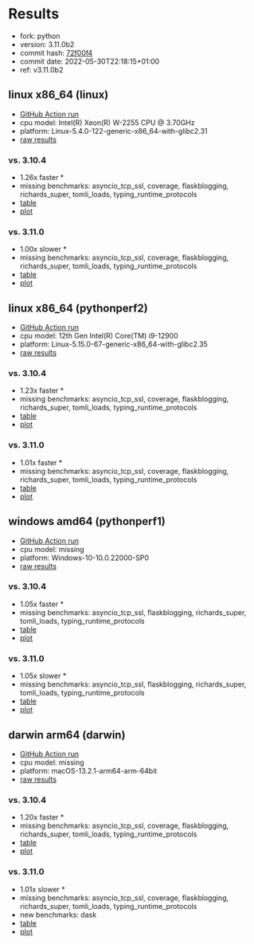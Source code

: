 # Results

- fork: python
- version: 3.11.0b2
- commit hash: [72f00f4](https://github.com/python/cpython/commit/72f00f4)
- commit date: 2022-05-30T22:18:15+01:00
- ref: v3.11.0b2

## linux x86_64 (linux)

- [GitHub Action run](https://github.com/faster-cpython/benchmarking/actions/runs/4566178854)
- cpu model: Intel(R) Xeon(R) W-2255 CPU @ 3.70GHz
- platform: Linux-5.4.0-122-generic-x86_64-with-glibc2.31
- [raw results](bm-20220530-linux-x86_64-python-v3.11.0b2-3.11.0b2-72f00f4.json)

### vs. 3.10.4

- 1.26x faster \*
- missing benchmarks: asyncio_tcp_ssl, coverage, flaskblogging, richards_super, tomli_loads, typing_runtime_protocols
- [table](bm-20220530-linux-x86_64-python-v3.11.0b2-3.11.0b2-72f00f4-vs-3.10.4.md)
- [plot](bm-20220530-linux-x86_64-python-v3.11.0b2-3.11.0b2-72f00f4-vs-3.10.4.png)

### vs. 3.11.0

- 1.00x slower \*
- missing benchmarks: asyncio_tcp_ssl, coverage, flaskblogging, richards_super, tomli_loads, typing_runtime_protocols
- [table](bm-20220530-linux-x86_64-python-v3.11.0b2-3.11.0b2-72f00f4-vs-3.11.0.md)
- [plot](bm-20220530-linux-x86_64-python-v3.11.0b2-3.11.0b2-72f00f4-vs-3.11.0.png)

## linux x86_64 (pythonperf2)

- [GitHub Action run](https://github.com/faster-cpython/benchmarking/actions/runs/4566178854)
- cpu model: 12th Gen Intel(R) Core(TM) i9-12900
- platform: Linux-5.15.0-67-generic-x86_64-with-glibc2.35
- [raw results](bm-20220530-pythonperf2-x86_64-python-v3.11.0b2-3.11.0b2-72f00f4.json)

### vs. 3.10.4

- 1.23x faster \*
- missing benchmarks: asyncio_tcp_ssl, coverage, flaskblogging, richards_super, tomli_loads, typing_runtime_protocols
- [table](bm-20220530-pythonperf2-x86_64-python-v3.11.0b2-3.11.0b2-72f00f4-vs-3.10.4.md)
- [plot](bm-20220530-pythonperf2-x86_64-python-v3.11.0b2-3.11.0b2-72f00f4-vs-3.10.4.png)

### vs. 3.11.0

- 1.01x faster \*
- missing benchmarks: asyncio_tcp_ssl, coverage, flaskblogging, richards_super, tomli_loads, typing_runtime_protocols
- [table](bm-20220530-pythonperf2-x86_64-python-v3.11.0b2-3.11.0b2-72f00f4-vs-3.11.0.md)
- [plot](bm-20220530-pythonperf2-x86_64-python-v3.11.0b2-3.11.0b2-72f00f4-vs-3.11.0.png)

## windows amd64 (pythonperf1)

- [GitHub Action run](https://github.com/faster-cpython/benchmarking/actions/runs/4566178854)
- cpu model: missing
- platform: Windows-10-10.0.22000-SP0
- [raw results](bm-20220530-pythonperf1-amd64-python-v3.11.0b2-3.11.0b2-72f00f4.json)

### vs. 3.10.4

- 1.05x faster \*
- missing benchmarks: asyncio_tcp_ssl, flaskblogging, richards_super, tomli_loads, typing_runtime_protocols
- [table](bm-20220530-pythonperf1-amd64-python-v3.11.0b2-3.11.0b2-72f00f4-vs-3.10.4.md)
- [plot](bm-20220530-pythonperf1-amd64-python-v3.11.0b2-3.11.0b2-72f00f4-vs-3.10.4.png)

### vs. 3.11.0

- 1.05x slower \*
- missing benchmarks: asyncio_tcp_ssl, flaskblogging, richards_super, tomli_loads, typing_runtime_protocols
- [table](bm-20220530-pythonperf1-amd64-python-v3.11.0b2-3.11.0b2-72f00f4-vs-3.11.0.md)
- [plot](bm-20220530-pythonperf1-amd64-python-v3.11.0b2-3.11.0b2-72f00f4-vs-3.11.0.png)

## darwin arm64 (darwin)

- [GitHub Action run](https://github.com/faster-cpython/benchmarking/actions/runs/4566178854)
- cpu model: missing
- platform: macOS-13.2.1-arm64-arm-64bit
- [raw results](bm-20220530-darwin-arm64-python-v3.11.0b2-3.11.0b2-72f00f4.json)

### vs. 3.10.4

- 1.20x faster \*
- missing benchmarks: asyncio_tcp_ssl, coverage, flaskblogging, richards_super, tomli_loads, typing_runtime_protocols
- [table](bm-20220530-darwin-arm64-python-v3.11.0b2-3.11.0b2-72f00f4-vs-3.10.4.md)
- [plot](bm-20220530-darwin-arm64-python-v3.11.0b2-3.11.0b2-72f00f4-vs-3.10.4.png)

### vs. 3.11.0

- 1.01x slower \*
- missing benchmarks: asyncio_tcp_ssl, coverage, flaskblogging, richards_super, tomli_loads, typing_runtime_protocols
- new benchmarks: dask
- [table](bm-20220530-darwin-arm64-python-v3.11.0b2-3.11.0b2-72f00f4-vs-3.11.0.md)
- [plot](bm-20220530-darwin-arm64-python-v3.11.0b2-3.11.0b2-72f00f4-vs-3.11.0.png)

